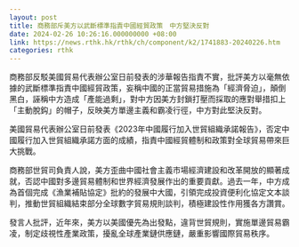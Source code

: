 ```yaml
---
layout: post
title: 商務部斥美方以武斷標準指責中國經貿政策　中方堅決反對
date: 2024-02-26 10:26:16.000000000 +08:00
link: https://news.rthk.hk/rthk/ch/component/k2/1741883-20240226.htm
categories: rthk
---
```


商務部反駁美國貿易代表辦公室日前發表的涉華報告指責不實，批評美方以毫無依據的武斷標準指責中國經貿政策，妄稱中國的正當貿易措施為「經濟脅迫」，顛倒黑白，誣稱中方造成「產能過剩」，對中方因美方封鎖打壓而採取的應對舉措扣上「主動脫鈎」的帽子，反映美方單邊主義和霸凌行徑，中方對此堅決反對。

美國貿易代表辦公室日前發表《2023年中國履行加入世貿組織承諾報告》，否定中國履行加入世貿組織承諾方面的成績，指責中國經貿體制和政策對全球貿易帶來巨大挑戰。 

商務部世貿司負責人說，美方歪曲中國社會主義市場經濟建設和改革開放的顯著成就，否認中國對多邊貿易體制和世界經濟發展作出的重要貢獻。過去一年，中方成為首個完成《漁業補貼協定》批約的發展中大國，引領完成投資便利化協定文本談判，推動世貿組織結束部分全球數字貿易規則談判，積極建設性作用獲各方讚賞。

發言人批評，近年來，美方以美國優先為出發點，違背世貿規則，實施單邊貿易霸凌，制定歧視性產業政策，擾亂全球產業鏈供應鏈，嚴重影響國際貿易秩序。
